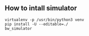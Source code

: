 How to intall simulator
------------------------

```python3
virtualenv -p /usr/bin/python3 venv
pip install -U --editable=./
bw_simulator
```

